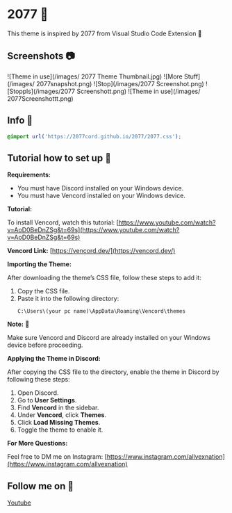 # 2077 🌆
This theme is inspired by 2077 from Visual Studio Code Extension 🌃
 
## Screenshots 📷

![Theme in use](/images/ 2077 Theme Thumbnail.jpg)
![More Stuff](/images/ 2077snapshot.png)
![Stop](/images/2077 Screenshot.png)
![Stoppls](/images/2077 Screenshott.png)
![Theme in use](/images/ 2077Screenshottt.png)


## Info 📃



```css
@import url('https://2077cord.github.io/2077/2077.css');

```

## Tutorial how to set up 📖

**Requirements:**

- You must have Discord installed on your Windows device.
- You must have Vencord installed on your Windows device.

**Tutorial:**

To install Vencord, watch this tutorial:
[https://www.youtube.com/watch?v=AoD0BeDnZSg&t=69s](https://www.youtube.com/watch?v=AoD0BeDnZSg&t=69s)

**Vencord Link:**
[https://vencord.dev/](https://vencord.dev/)

**Importing the Theme:**

After downloading the theme’s CSS file, follow these steps to add it:

1. Copy the CSS file.
2. Paste it into the following directory:
   ```
   C:\Users\(your pc name)\AppData\Roaming\Vencord\themes
   ```

**Note:** 📑

Make sure Vencord and Discord are already installed on your Windows device before proceeding.

**Applying the Theme in Discord:**

After copying the CSS file to the directory, enable the theme in Discord by following these steps:

1. Open Discord.
2. Go to **User Settings**.
3. Find **Vencord** in the sidebar.
4. Under **Vencord**, click **Themes**.
5. Click **Load Missing Themes**.
6. Toggle the theme to enable it.

**For More Questions:**

Feel free to DM me on Instagram: [https://www.instagram.com/allvexnation](https://www.instagram.com/allvexnation)

## Follow me on 🔗

[Youtube](https://www.youtube.com/@allvexnation1)
